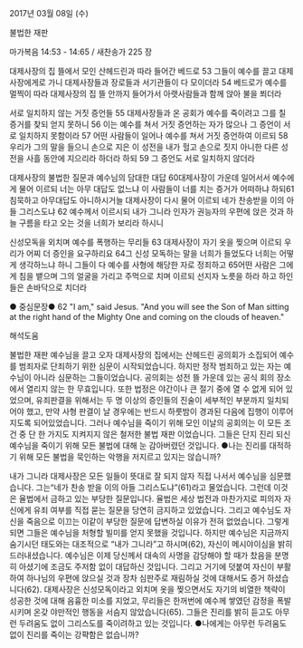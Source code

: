 2017년 03월 08일 (수)

불법한 재판



마가복음 14:53 - 14:65 / 새찬송가 225 장


대제사장의 집 뜰에서 모인 산헤드린과 따라 들어간 베드로
53 그들이 예수를 끌고 대제사장에게로 가니 대제사장들과 장로들과 서기관들이 다 모이더라 54 베드로가 예수를 멀찍이 따라 대제사장의 집 뜰 안까지 들어가서 아랫사람들과 함께 앉아 불을 쬐더라 

서로 일치하지 않는 거짓 증언들
55 대제사장들과 온 공회가 예수를 죽이려고 그를 칠 증거를 찾되 얻지 못하니 56 이는 예수를 쳐서 거짓 증언하는 자가 많으나 그 증언이 서로 일치하지 못함이라 57 어떤 사람들이 일어나 예수를 쳐서 거짓 증언하여 이르되 58우리가 그의 말을 들으니 손으로 지은 이 성전을 내가 헐고 손으로 짓지 아니한 다른 성전을 사흘 동안에 지으리라 하더라 하되 59 그 증언도 서로 일치하지 않더라

대제사장의 불법한 질문과 예수님의 담대한 대답
60대제사장이 가운데 일어서서 예수에게 물어 이르되 너는 아무 대답도 없느냐 이 사람들이 너를 치는 증거가 어떠하냐 하되61침묵하고 아무대답도 아니하시거늘 대제사장이 다시 물어 이르되 네가 찬송받을 이의 아들 그리스도냐 62 예수께서 이르시되 내가 그니라 인자가 권능자의 우편에 앉은 것과 하늘 구름을 타고 오는 것을 너희가 보리라 하시니 

신성모독을 외치며 예수를 폭행하는 무리들 
63 대제사장이 자기 옷을 찢으며 이르되 우리가 어찌 더 증인을 요구하리요 64그 신성 모독하는 말을 너희가 들었도다 너희는 어떻게 생각하느냐 하니 그들이 다 예수를 사형에 해당한 자로 정죄하고 65어떤 사람은 그에게 침을 뱉으며 그의 얼굴을 가리고 주먹으로 치며 이르되 선지자 노릇을 하라 하고 하인들은 손바닥으로 치더라

● 중심문장● 62 "I am," said Jesus. "And you will see the Son of Man sitting at the right hand of the Mighty One and coming on the clouds of heaven."

해석도움





불법한 재판
예수님을 끌고 오자 대제사장의 집에서는 산헤드린 공의회가 소집되어 예수를 범죄자로 단죄하기 위한 심문이 시작되었습니다. 하지만 정작 범죄하고 있는 자는 예수님이 아니라 심문하는 그들이었습니다. 공의회는 성전 뜰 가운데 있는 공식 회의 장소에서 열리지 않는 한 무효입니다. 또한 법정은 야간이나 큰 절기 중에 열 수 없게 되어 있었으며, 유죄판결을 위해서는 두 명 이상의 증인들의 진술이 세부적인 부분까지 일치되어야 했고, 만약 사형 판결이 날 경우에는 반드시 하룻밤이 경과된 다음에 집행이 이루어지도록 되어있었습니다. 그러나 예수님을 죽이기 위해 모인 이날의 공회의는 이 모든 조건 중 단 한 가지도 지켜지지 않은 철저한 불법 재판 이었습니다. 그들은 단지 진리 되신 예수님을 죽이기 위해 모든 불법에 대해 눈 감아버렸던 것입니다.
●나는 진리를 대적하기 위해 모든 불법을 묵인하는 악행을 저지르고
있지는 않습니까?

내가 그니라
대제사장은 모든 일들이 뜻대로 잘 되지 않자 직접 나서서 예수님을 심문했습니다. 그는“네가 찬송 받을 이의 아들 그리스도냐”(61)라고 물었습니다. 그런데 이것은 율법에서 금하고 있는 부당한 질문입니다. 율법은 세상 법전과 마찬가지로 피의자 자신에게 유죄 여부를 직접 묻는 질문을 당연히 금지하고 있었습니다. 그리고 예수님도 자신을 죽음으로 이끄는 이같이 부당한 질문에 답변하실 이유가 전혀 없었습니다. 그렇게 되면 그들은 예수님을 처형할 빌미를 얻지 못했을 것입니다. 하지만 예수님은 지금까지 숨기시던 태도와는 대조적으로 “내가 그니라”고 하시며(62), 자신이 메시야이심을 밝히 드러내셨습니다. 예수님은 이제 당신께서 대속의 사명을 감당해야 할 때가 찼음을 분명히 아셨기에 조금도 주저함 없이 대답하신 것입니다. 그리고 거기에 덧붙여 자신이 부활하여 하나님의 우편에 앉으실 것과 장차 심판주로 재림하실 것에 대해서도 증거 하셨습니다(62). 대제사장은 신성모독이라고 외치며 옷을 찢으면서도 자기의 비열한 책략이 성공한 것에 대해 음흉한 미소를 지었고, 무리들은 한꺼번에 예수께 쌓였던 감정을 폭발시키며 온갖 야만적인 행동을 서슴지 않았습니다(65). 그들은 진리를 밝히 듣고도 아무런 두려움도 없이 그리스도를 죽이려하고 있는 것입니다.
●나에게는 아무런 두려움도 없이 진리를 죽이는 강퍅함은 없습니까?